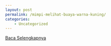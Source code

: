 ```yaml
---
layout: post
permalink: /mimpi-melihat-buaya-warna-kuning/
categories:
    - Uncategorized
---
```


[Baca Selengkapnya](/10)